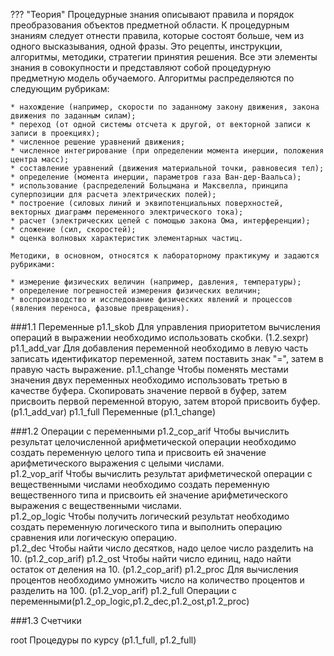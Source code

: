 ??? "Теория"
	Процедурные знания описывают правила и порядок преобразования объектов предметной области. К процедурным знаниям следует отнести правила, которые состоят больше, чем из одного высказывания, одной фразы. Это рецепты, инструкции, алгоритмы, методики, стратегии принятия решения. Все эти элементы знания в совокупности и представляют собой процедурную предметную модель обучаемого. Алгоритмы распределяются по следующим рубрикам:

	* нахождение (например, скорости по заданному закону движения, закона движения по заданным силам);
	* переход (от одной системы отсчета к другой, от векторной записи к записи в проекциях);
	* численное решение уравнений движения;
	* численное интегрирование (при определении момента инерции, положения центра масс);
	* составление уравнений (движения материальной точки, равновесия тел);
	* определение (момента инерции, параметров газа Ван-дер-Ваальса);
	* использование (распределений Больцмана и Максвелла, принципа суперпозиции для расчета электрических полей);
	* построение (силовых линий и эквипотенциальных поверхностей, векторных диаграмм переменного электрического тока);
	* расчет (электрических цепей с помощью закона Ома, интерференции);
	* сложение (сил, скоростей);
	* оценка волновых характеристик элементарных частиц.

	Методики, в основном, относятся к лабораторному практикуму и задаются рубриками:

	* измерение физических величин (например, давления, температуры);
	* определение погрешностей измерения физических величин;
	* воспроизводство и исследование физических явлений и процессов (явления переноса, фазовые превращения).

    
###1.1 Переменные
p1.1_skob Для управления приоритетом вычисления операций в выражении необходимо использовать скобки. (1.2.sexpr)
p1.1_add_var Для добавления переменной необходимо в левую часть записать идентификатор переменной, затем поставить знак "=", затем в правую часть выражение.
p1.1_change Чтобы поменять местами значения двух переменных необходимо использовать третью в качестве буфера. Скопировать значение первой в буфер, затем присвоить первой переменной вторую, затем второй присвоить буфер. (p1.1_add_var)
p1.1_full Переменные (p1.1_change)

###1.2 Операции с переменными
p1.2_сop_arif Чтобы вычислить результат целочисленной арифметической операции необходимо создать переменную целого типа и присвоить ей значение арифметического выражения с целыми числами.     
p1.2_vop_arif Чтобы вычислить результат арифметической операции с вещественными числами необходимо создать переменную вещественного типа и присвоить ей значение арифметического выражения с вещественными числами.     
p1.2_op_logic Чтобы получить логический результат необходимо создать переменную логического типа и выполнить операцию сравнения или логическую операцию.    
p1.2_dec Чтобы найти число десятков, надо целое число разделить на 10. (p1.2_сop_arif)
p1.2_ost Чтобы найти число единиц, надо найти остаток от деления на 10. (p1.2_сop_arif)
p1.2_proc Для вычисления процентов необходимо умножить число на количество процентов и разделить на 100. (p1.2_vop_arif)
p1.2_full Операции с переменными(p1.2_op_logic,p1.2_dec,p1.2_ost,p1.2_proc)

###1.3 Счетчики

root Процедуры по курсу (p1.1_full, p1.2_full)